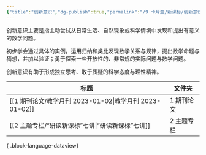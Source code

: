 ```yaml
---
{"title":"创新意识","dg-publish":true,"permalink":"/9 卡片盒/新课标/创新意识/","dgPassFrontmatter":true,"noteIcon":""}
---
```



创新意识主要是指主动尝试从日常生活、自然现象或科学情境中发现和提出有意义的数学问题。

初步学会通过具体的实例，运用归纳和类比发现数学关系与规律，提出数学命题与猜想，并加以验证；勇于探索一些开放性的、非常规的实际问题与数学问题。

创新意识有助于形成独立思考、敢于质疑的科学态度与理性精神。

| 标题                                             | 文件夹    |
| ---------------------------------------------- | ------ |
| [[1 期刊论文/教学月刊 2023-01-02\|教学月刊 2023-01-02]] | 1 期刊论文 |
| [[2 主题专栏/“研读新课标”七讲\|“研读新课标”七讲]]             | 2 主题专栏 |

{ .block-language-dataview}